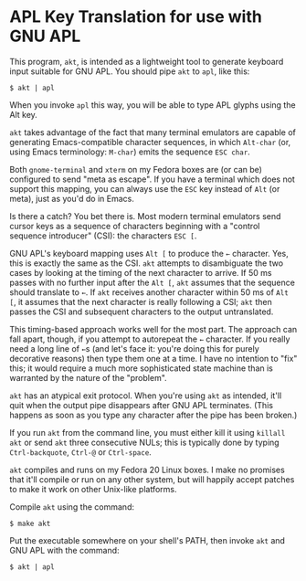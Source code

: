 APL Key Translation for use with GNU APL
========================================

This program, `akt`, is intended as a lightweight tool to generate
keyboard input suitable for GNU APL. You should pipe `akt` to `apl`,
like this:

```
$ akt | apl
```

When you invoke `apl` this way, you will be able to type APL glyphs
using the Alt key.

`akt` takes advantage of the fact that many terminal emulators are
capable of generating Emacs-compatible character sequences, in which
`Alt-char` (or, using Emacs terminology: `M-char`) emits the sequence
`ESC char`.

Both `gnome-terminal` and `xterm` on my Fedora boxes are (or can be)
configured to send "meta as escape". If you have a terminal which does
not support this mapping, you can always use the `ESC` key instead of
`Alt` (or meta), just as you'd do in Emacs.

Is there a catch? You bet there is. Most modern terminal emulators
send cursor keys as a sequence of characters beginning with a "control
sequence introducer" (CSI): the characters `ESC [`.

GNU APL's keyboard mapping uses `Alt [` to produce the `←` character.
Yes, this is exactly the same as the CSI. `akt` attempts to
disambiguate the two cases by looking at the timing of the next
character to arrive. If 50 ms passes with no further input after the
`Alt [`, `akt` assumes that the sequence should translate to `←`. If
`akt` receives another character within 50 ms of `Alt [`, it assumes
that the next character is really following a CSI; `akt` then passes
the CSI and subsequent characters to the output untranslated.

This timing-based approach works well for the most part. The approach
can fall apart, though, if you attempt to autorepeat the `←`
character. If you really need a long line of `←`s (and let's face it:
you're doing this for purely decorative reasons) then type them one at
a time. I have no intention to "fix" this; it would require a much
more sophisticated state machine than is warranted by the nature of
the "problem".

`akt` has an atypical exit protocol. When you're using `akt` as
intended, it'll quit when the output pipe disappears after GNU APL
terminates. (This happens as soon as you type any character after the
pipe has been broken.)

If you run `akt` from the command line, you must either kill it using
`killall akt` or send `akt` three consecutive NULs; this is typically
done by typing `Ctrl-backquote`, `Ctrl-@` or `Ctrl-space`.

`akt` compiles and runs on my Fedora 20 Linux boxes. I make no
promises that it'll compile or run on any other system, but will
happily accept patches to make it work on other Unix-like platforms.

Compile `akt` using the command:

```
$ make akt
```

Put the executable somewhere on your shell's PATH, then invoke `akt`
and GNU APL with the command:

```
$ akt | apl
```
